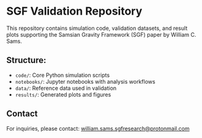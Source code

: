 # SGF Validation Repository

This repository contains simulation code, validation datasets, and result plots supporting the Samsian Gravity Framework (SGF) paper by William C. Sams.

## Structure:
- `code/`: Core Python simulation scripts
- `notebooks/`: Jupyter notebooks with analysis workflows
- `data/`: Reference data used in validation
- `results/`: Generated plots and figures

## Contact
For inquiries, please contact: william.sams.sgfresearch@protonmail.com